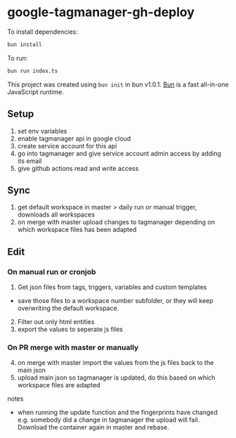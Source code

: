 # google-tagmanager-gh-deploy

To install dependencies:

```bash
bun install
```

To run:

```bash
bun run index.ts
```

This project was created using `bun init` in bun v1.0.1. [Bun](https://bun.sh) is a fast all-in-one JavaScript runtime.

## Setup

1. set env variables
2. enable tagmanager api in google cloud
3. create service account for this api
4. go into tagmanager and give service account admin access by adding its email
5. give github actions read and write access

## Sync

1. get default workspace in master > daily run or manual trigger, downloads all workspaces
3. on merge with master upload changes to tagmanager depending on which workspace files has been adapted

## Edit

### On manual run or cronjob

1. Get json files from tags, triggers, variables and custom templates

- save those files to a workspace number subfolder, or they will keep overwriting the default workspace.

2. Filter out only html entities
3. export the values to seperate js files

### On PR merge with master or manually

4. on merge with master import the values from the js files back to the main json
5. upload main json so tagmanager is updated, do this based on which workspace files are adapted

notes

- when running the update function and the fingerprints have changed e.g. somebody did a change in tagmanager the upload will fail. Download the container again in master and rebase.

